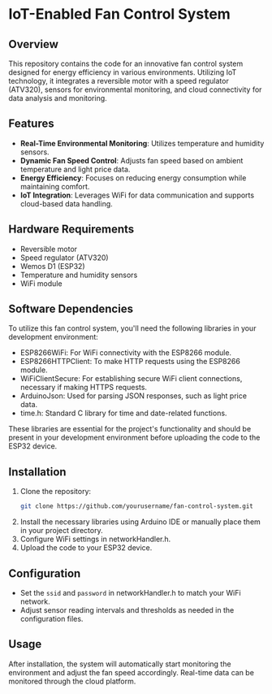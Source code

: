 # IoT-Enabled Fan Control System

## Overview
This repository contains the code for an innovative fan control system designed for energy efficiency in various environments. Utilizing IoT technology, it integrates a reversible motor with a speed regulator (ATV320), sensors for environmental monitoring, and cloud connectivity for data analysis and monitoring.

## Features
- **Real-Time Environmental Monitoring**: Utilizes temperature and humidity sensors.
- **Dynamic Fan Speed Control**: Adjusts fan speed based on ambient temperature and light price data.
- **Energy Efficiency**: Focuses on reducing energy consumption while maintaining comfort.
- **IoT Integration**: Leverages WiFi for data communication and supports cloud-based data handling.

## Hardware Requirements
- Reversible motor
- Speed regulator (ATV320)
- Wemos D1 (ESP32)
- Temperature and humidity sensors
- WiFi module

## Software Dependencies
To utilize this fan control system, you'll need the following libraries in your development environment:

- ESP8266WiFi: For WiFi connectivity with the ESP8266 module.
- ESP8266HTTPClient: To make HTTP requests using the ESP8266 module.
- WiFiClientSecure: For establishing secure WiFi client connections, necessary if making HTTPS requests.
- ArduinoJson: Used for parsing JSON responses, such as light price data.
- time.h: Standard C library for time and date-related functions.

These libraries are essential for the project's functionality and should be present in your development environment before uploading the code to the ESP32 device.

## Installation
1. Clone the repository:
   ```bash
   git clone https://github.com/yourusername/fan-control-system.git
   ``` 
2. Install the necessary libraries using Arduino IDE or manually place them in your project directory.
3. Configure WiFi settings in networkHandler.h.
4. Upload the code to your ESP32 device.

## Configuration
* Set the `ssid` and `password` in networkHandler.h to match your WiFi network.
* Adjust sensor reading intervals and thresholds as needed in the configuration files.

## Usage
After installation, the system will automatically start monitoring the environment and adjust the fan speed accordingly. Real-time data can be monitored through the cloud platform.


